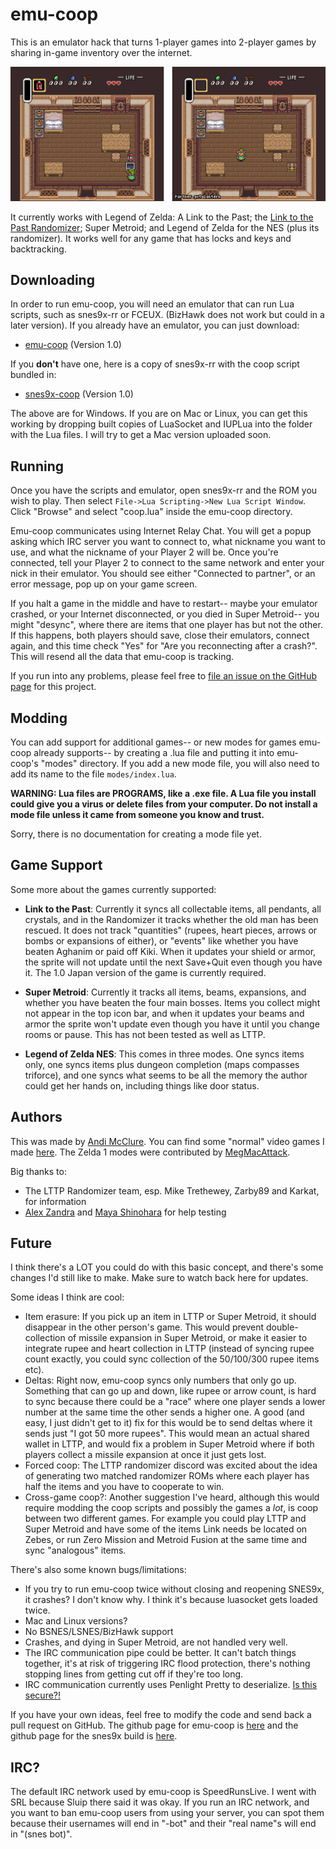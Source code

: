 # emu-coop

This is an emulator hack that turns 1-player games into 2-player games by sharing in-game inventory over the internet.

![A screenshot. The Link on the right is now holding a lantern.](lantern.png)

It currently works with Legend of Zelda: A Link to the Past; the [Link to the Past Randomizer](http://vt.alttp.run/randomizer); Super Metroid; and Legend of Zelda for the NES (plus its randomizer). It works well for any game that has locks and keys and backtracking.

## Downloading

In order to run emu-coop, you will need an emulator that can run Lua scripts, such as snes9x-rr or FCEUX. (BizHawk does not work but could in a later version). If you already have an emulator, you can just download:

* [emu-coop](https://github.com/mcclure/emu-coop/archive/1.0.zip) (Version 1.0)

If you **don't** have one, here is a copy of snes9x-rr with the coop script bundled in:

* [snes9x-coop](https://github.com/mcclure/emu-coop/releases/download/1.0/snes9x-coop-1.0.zip) (Version 1.0)

The above are for Windows. If you are on Mac or Linux, you can get this working by dropping built copies of LuaSocket and IUPLua into the folder with the Lua files. I will try to get a Mac version uploaded soon.

## Running

Once you have the scripts and emulator, open snes9x-rr and the ROM you wish to play. Then select `File->Lua Scripting->New Lua Script Window`. Click "Browse" and select "coop.lua" inside the emu-coop directory.

Emu-coop communicates using Internet Relay Chat. You will get a popup asking which IRC server you want to connect to, what nickname you want to use, and what the nickname of your Player 2 will be. Once you're connected, tell your Player 2 to connect to the same network and enter your nick in their emulator. You should see either "Connected to partner", or an error message, pop up on your game screen.

If you halt a game in the middle and have to restart-- maybe your emulator crashed, or your Internet disconnected, or you died in Super Metroid-- you might "desync", where there are items that one player has but not the other. If this happens, both players should save, close their emulators, connect again, and this time check "Yes" for "Are you reconnecting after a crash?". This will resend all the data that emu-coop is tracking.

If you run into any problems, please feel free to [file an issue on the GitHub page](https://github.com/mcclure/emu-coop/issues) for this project.

## Modding

You can add support for additional games-- or new modes for games emu-coop already supports-- by creating a .lua file and putting it into emu-coop's "modes" directory. If you add a new mode file, you will also need to add its name to the file `modes/index.lua`.

**WARNING: Lua files are PROGRAMS, like a .exe file. A Lua file you install could give you a virus or delete files from your computer. Do not install a mode file unless it came from someone you know and trust.** 

Sorry, there is no documentation for creating a mode file yet.

## Game Support

Some more about the games currently supported:

* **Link to the Past**: Currently it syncs all collectable items, all pendants, all crystals, and in the Randomizer it tracks whether the old man has been rescued. It does not track "quantities" (rupees, heart pieces, arrows or bombs or expansions of either), or "events" like whether you have beaten Aghanim or paid off Kiki. When it updates your shield or armor, the sprite will not update until the next Save+Quit even though you have it. The 1.0 Japan version of the game is currently required.

* **Super Metroid**: Currently it tracks all items, beams, expansions, and whether you have beaten the four main bosses. Items you collect might not appear in the top icon bar, and when it updates your beams and armor the sprite won't update even though you have it until you change rooms or pause. This has not been tested as well as LTTP. 

* **Legend of Zelda NES**: This comes in three modes. One syncs items only, one syncs items plus dungeon completion (maps compasses triforce), and one syncs what seems to be all the memory the author could get her hands on, including things like door status.

## Authors

This was made by [Andi McClure](mailto:andi.m.mcclure@gmail.com). You can find some "normal" video games I made [here](http://runhello.com). The Zelda 1 modes were contributed by [MegMacAttack](https://twitter.com/megmacstreams).

Big thanks to:
* The LTTP Randomizer team, esp. Mike Trethewey, Zarby89 and Karkat, for information
* [Alex Zandra](https://twitter.com/zandravandra) and [Maya Shinohara](https://twitter.com/MothBooty) for help testing

## Future

I think there's a LOT you could do with this basic concept, and there's some changes I'd still like to make. Make sure to watch back here for updates.

Some ideas I think are cool:

* Item erasure: If you pick up an item in LTTP or Super Metroid, it should disappear in the other person's game. This would prevent double-collection of missile expansion in Super Metroid, or make it easier to integrate rupee and heart collection in LTTP (instead of syncing rupee count exactly, you could sync collection of the 50/100/300 rupee items etc). 
* Deltas: Right now, emu-coop syncs only numbers that only go up. Something that can go up and down, like rupee or arrow count, is hard to sync because there could be a "race" where one player sends a lower number at the same time the other sends a higher one. A good (and easy, I just didn't get to it) fix for this would be to send deltas where it sends just "I got 50 more rupees". This would mean an actual shared wallet in LTTP, and would fix a problem in Super Metroid where if both players collect a missile expansion at once it just gets lost.
* Forced coop: The LTTP randomizer discord was excited about the idea of generating two matched randomizer ROMs where each player has half the items and you have to cooperate to win.
* Cross-game coop?: Another suggestion I've heard, although this would require modding the coop scripts and possibly the games a *lot*, is coop between two different games. For example you could play LTTP and Super Metroid and have some of the items Link needs be located on Zebes, or run Zero Mission and Metroid Fusion at the same time and sync "analogous" items.

There's also some known bugs/limitations:

* If you try to run emu-coop twice without closing and reopening SNES9x, it crashes? I don't know why. I think it's because luasocket gets loaded twice.
* Mac and Linux versions?
* No BSNES/LSNES/BizHawk support
* Crashes, and dying in Super Metroid, are not handled very well.
* The IRC communication pipe could be better. It can't batch things together, it's at risk of triggering IRC flood protection, there's nothing stopping lines from getting cut off if they're too long.
* IRC communication currently uses Penlight Pretty to deserialize. [Is this secure?!](https://github.com/mcclure/emu-coop/blob/stable/pl/pretty.lua#L69)

If you have your own ideas, feel free to modify the code and send back a pull request on GitHub. The github page for emu-coop is [here](https://github.com/mcclure/emu-coop) and the github page for the snes9x build is [here](https://github.com/mcclure/snes9x-coop).

## IRC?

The default IRC network used by emu-coop is SpeedRunsLive. I went with SRL because Sluip there said it was okay. If you run an IRC network, and you want to ban emu-coop users from using your server, you can spot them because their usernames will end in "-bot" and their "real name"s will end in "(snes bot)".
